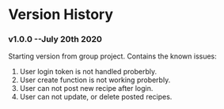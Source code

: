 # Version History

### v1.0.0  --July 20th 2020

Starting version from group project. Contains the known issues:

1. User login token is not handled proberbly.
2. User create function is not working proberbly.
3. User can not post new recipe after login.
4. User can not update, or delete posted recipes.
